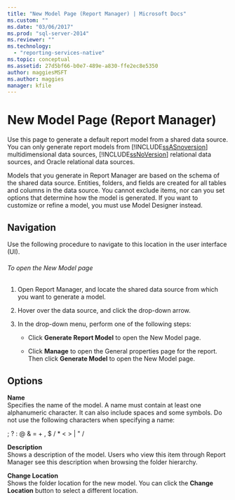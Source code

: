 ```yaml
---
title: "New Model Page (Report Manager) | Microsoft Docs"
ms.custom: ""
ms.date: "03/06/2017"
ms.prod: "sql-server-2014"
ms.reviewer: ""
ms.technology: 
  - "reporting-services-native"
ms.topic: conceptual
ms.assetid: 27d5bf66-b0e7-489e-a830-ffe2ec8e5350
author: maggiesMSFT
ms.author: maggies
manager: kfile
---
```

# New Model Page (Report Manager)
  Use this page to generate a default report model from a shared data source. You can only generate report models from [!INCLUDE[ssASnoversion](../includes/ssasnoversion-md.md)] multidimensional data sources, [!INCLUDE[ssNoVersion](../includes/ssnoversion-md.md)] relational data sources, and Oracle relational data sources.  
  
 Models that you generate in Report Manager are based on the schema of the shared data source. Entities, folders, and fields are created for all tables and columns in the data source. You cannot exclude items, nor can you set options that determine how the model is generated. If you want to customize or refine a model, you must use Model Designer instead.  
  
## Navigation  
 Use the following procedure to navigate to this location in the user interface (UI).  
  
###### To open the New Model page  
  
1.  Open Report Manager, and locate the shared data source from which you want to generate a model.  
  
2.  Hover over the data source, and click the drop-down arrow.  
  
3.  In the drop-down menu, perform one of the following steps:  
  
    -   Click **Generate Report Model** to open the New Model page.  
  
    -   Click **Manage** to open the General properties page for the report. Then click **Generate Model** to open the New Model page.  
  
## Options  
 **Name**  
 Specifies the name of the model. A name must contain at least one alphanumeric character. It can also include spaces and some symbols. Do not use the following characters when specifying a name:  
  
 ; ? : \@ & = + , $ / * \< > | " /  
  
 **Description**  
 Shows a description of the model. Users who view this item through Report Manager see this description when browsing the folder hierarchy.  
  
 **Change Location**  
 Shows the folder location for the new model. You can click the **Change Location** button to select a different location.  
  
  
